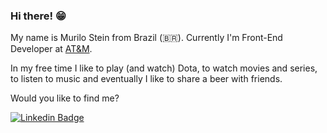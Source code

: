 ### Hi there! 😁

My name is Murilo Stein from Brazil (🇧🇷). Currently I'm Front-End Developer at [AT&M](https://ww2.atmtec.com.br/).

In my free time I like to play (and watch) Dota, to watch movies and series, to listen to music and eventually I like to share a beer with friends.

Would you like to find me?

[![Linkedin Badge](https://img.shields.io/badge/-LinkedIn-blue?style=flat-square&logo=Linkedin&logoColor=white&link=https://www.linkedin.com/in/steinmurilo)](https://www.linkedin.com/in/steinmurilo/)
